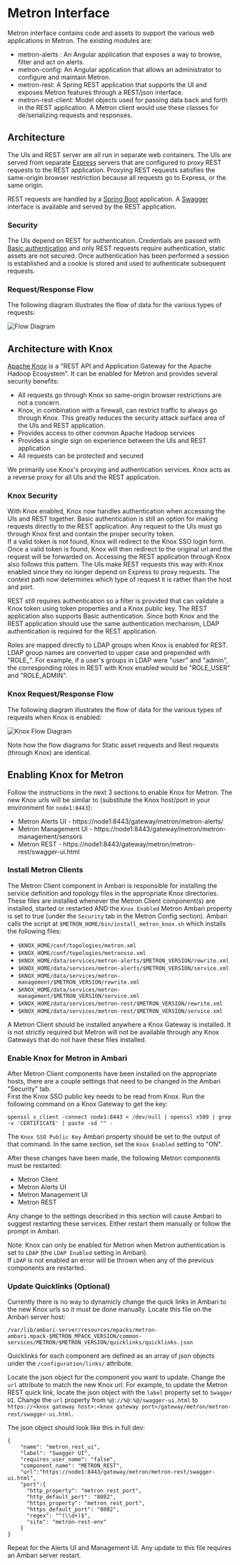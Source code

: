 <!--
Licensed to the Apache Software Foundation (ASF) under one
or more contributor license agreements.  See the NOTICE file
distributed with this work for additional information
regarding copyright ownership.  The ASF licenses this file
to you under the Apache License, Version 2.0 (the
"License"); you may not use this file except in compliance
with the License.  You may obtain a copy of the License at

    http://www.apache.org/licenses/LICENSE-2.0

Unless required by applicable law or agreed to in writing, software
distributed under the License is distributed on an "AS IS" BASIS,
WITHOUT WARRANTIES OR CONDITIONS OF ANY KIND, either express or implied.
See the License for the specific language governing permissions and
limitations under the License.
-->
# Metron Interface

Metron interface contains code and assets to support the various web applications in Metron.  The existing modules are:

* metron-alerts : An Angular application that exposes a way to browse, filter and act on alerts.
* metron-config: An Angular application that allows an administrator to configure and maintain Metron.
* metron-rest: A Spring REST application that supports the UI and exposes Metron features through a REST/json interface.
* metron-rest-client: Model objects used for passing data back and forth in the REST application.  A Metron client would use these classes for de/serializing requests and responses.

## Architecture

The UIs and REST server are all run in separate web containers.  The UIs are served from separate [Express](https://expressjs.com/) servers that are configured to proxy REST requests
to the REST application.  Proxying REST requests satisfies the same-origin browser restriction because all requests go to Express, or the same origin.  

REST requests are handled by a [Spring Boot](https://spring.io/projects/spring-boot) application.  A [Swagger](https://swagger.io/) interface is available and served by the REST application.

### Security

The UIs depend on REST for authentication.  Credentials are passed with [Basic authentication](https://developer.mozilla.org/en-US/docs/Web/HTTP/Authentication) and only REST requests require
authentication, static assets are not secured.  Once authentication has been performed a session is established and a cookie is stored and used to authenticate subsequent requests.

### Request/Response Flow

The following diagram illustrates the flow of data for the various types of requests:

![Flow Diagram](flow_diagram.png)


## Architecture with Knox

[Apache Knox](https://knox.apache.org/) is a "REST API and Application Gateway for the Apache Hadoop Ecosystem".  It can be enabled for Metron and provides several security benefits:

* All requests go through Knox so same-origin browser restrictions are not a concern.
* Knox, in combination with a firewall, can restrict traffic to always go through Knox.  This greatly reduces the security attack surface area of the UIs and REST application.
* Provides access to other common Apache Hadoop services
* Provides a single sign on experience between the UIs and REST application
* All requests can be protected and secured

We primarily use Knox's proxying and authentication services.  Knox acts as a reverse proxy for all UIs and the REST application.  

### Knox Security

With Knox enabled, Knox now handles authentication when accessing the UIs and REST together.  Basic authentication is still an option for making requests directly to the REST application.  Any request to the UIs must go through Knox first and contain the proper security token.  
If a valid token is not found, Knox will redirect to the Knox SSO login form.  Once a valid token is found, Knox will then redirect to the original url and the request will be forwarded on.  Accessing the REST application through Knox also follows this pattern.
The UIs make REST requests this way with Knox enabled since they no longer depend on Express to proxy requests.  The context path now determines which type of request it is rather than the host and port.  

REST still requires authentication so a filter is provided that can validate a Knox token using token properties and a Knox public key.  The REST application also supports Basic authentication.  Since both Knox and the REST application should use
the same authentication mechanism, LDAP authentication is required for the REST application.

Roles are mapped directly to LDAP groups when Knox is enabled for REST.  LDAP group names are converted to upper case and prepended with "ROLE_".  For example, if a user's groups in LDAP were "user" and "admin", the corresponding roles in REST with Knox enabled would be "ROLE_USER" and "ROLE_ADMIN".

### Knox Request/Response Flow

The following diagram illustrates the flow of data for the various types of requests when Knox is enabled:

![Knox Flow Diagram](knox_flow_diagram.png)

Note how the flow diagrams for Static asset requests and Rest requests (through Knox) are identical.

## Enabling Knox for Metron

Follow the instructions in the next 3 sections to enable Knox for Metron.  The new Knox urls will be similar to (substitute the Knox host/port in your environment for `node1:8443`):

- Metron Alerts UI - https://node1:8443/gateway/metron/metron-alerts/
- Metron Management UI - https://node1:8443/gateway/metron/metron-management/sensors
- Metron REST - https://node1:8443/gateway/metron/metron-rest/swagger-ui.html



### Install Metron Clients

The Metron Client component in Ambari is responsible for installing the service definition and topology files in the appropriate Knox directories.  These files are installed whenever the Metron Client component(s) are installed, started or restarted AND the `Knox Enabled` Metron Ambari property
is set to true (under the `Security` tab in the Metron Config section).  Ambari calls the script at `$METRON_HOME/bin/install_metron_knox.sh` which installs the following files:

- `$KNOX_HOME/conf/topologies/metron.xml`
- `$KNOX_HOME/conf/topologies/metronsso.xml`
- `$KNOX_HOME/data/services/metron-alerts/$METRON_VERSION/rewrite.xml`
- `$KNOX_HOME/data/services/metron-alerts/$METRON_VERSION/service.xml`
- `$KNOX_HOME/data/services/metron-management/$METRON_VERSION/rewrite.xml`
- `$KNOX_HOME/data/services/metron-management/$METRON_VERSION/service.xml`
- `$KNOX_HOME/data/services/metron-rest/$METRON_VERSION/rewrite.xml`
- `$KNOX_HOME/data/services/metron-rest/$METRON_VERSION/service.xml`

A Metron Client should be installed anywhere a Knox Gateway is installed.  It is not strictly required but Metron will not be available through any Knox Gateways that do not have these files installed.
  
### Enable Knox for Metron in Ambari

After Metron Client components have been installed on the appropriate hosts, there are a couple settings that need to be changed in the Ambari "Security" tab.  
First the Knox SSO public key needs to be read from Knox.  Run the following command on a Knox Gateway to get the key:
```
openssl s_client -connect node1:8443 < /dev/null | openssl x509 | grep -v 'CERTIFICATE' | paste -sd "" -
```
The `Knox SSO Public Key` Ambari property should be set to the output of that command.  In the same section, set the `Knox Enabled` setting to "ON".  

After these changes have been made, the following Metron components must be restarted:

- Metron Client
- Metron Alerts UI
- Metron Management UI
- Metron REST

Any change to the settings described in this section will cause Ambari to suggest restarting these services.  Either restart them manually or follow the prompt in Ambari.

Note:  Knox can only be enabled for Metron when Metron authentication is set to `LDAP` (the `LDAP Enabled` setting in Ambari).  
If `LDAP` is not enabled an error will be thrown when any of the previous components are restarted. 

### Update Quicklinks (Optional)

Currently there is no way to dynamicly change the quick links in Ambari to the new Knox urls so it must be done manually.  Locate this file on the Ambari server host:
```
/var/lib/ambari-server/resources/mpacks/metron-ambari.mpack-$METRON_MPACK_VERSION/common-services/METRON/$METRON_VERSION/quicklinks/quicklinks.json
```
Quicklinks for each component are defined as an array of json objects under the `/configuration/links/` attribute.

Locate the json object for the component you want to update.  Change the `url` attribute to match the new Knox url.  For example, to update the Metron REST quick link, locate the json object with the `label` property set to `Swagger UI`.  Change the `url` property from
`%@://%@:%@/swagger-ui.html` to `https://<knox gateway host>:<knox gateway port>/gateway/metron/metron-rest/swagger-ui.html`.

The json object should look like this in full dev:
```
{
    "name": "metron_rest_ui",
    "label": "Swagger UI",
    "requires_user_name": "false",
    "component_name": "METRON_REST",
    "url":"https://node1:8443/gateway/metron/metron-rest/swagger-ui.html",
    "port":{
      "http_property": "metron_rest_port",
      "http_default_port": "8082",
      "https_property": "metron_rest_port",
      "https_default_port": "8082",
      "regex": "^(\\d+)$",
      "site": "metron-rest-env"
    }
}
```
Repeat for the Alerts UI and Management UI.  Any update to this file requires an Ambari server restart.
